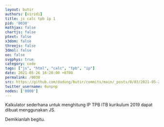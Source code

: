 ```yaml
---
layout: butir
authors: [viridi]
title: js calc tpb ip 1
pid: '0030'
mathjax: false
chartjs: false
ptext: false
x3dom: false
threejs: false
3dmol: false
oo: false
svgphys: true
category: code
tags: ["js", "html", "calc", "tpb", "ip"]
date: 2021-05-26 16:20:00 +0700
permalink: /0030
src: https://github.com/dudung/butir/commits/main/_posts/0/03/2021-05-25-js-view-tpb-curriculum.md
twitter_username: 6unpnp
nodes: ['0000']
---
```

Kalkulator sederhana untuk menghitung IP TPB ITB kurikulum 2019 dapat dibuat menggunakan JS.

<script src="/assets/js/app/js-calc-tpb-ip.js"></script>

<script>
</script>

Demikianlah begitu.